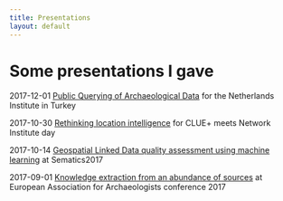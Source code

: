 ```yaml
---
title: Presentations
layout: default
---
```


# Some presentations I gave

2017-12-01 [Public Querying of Archaeological Data](https://docs.google.com/presentation/d/1Pd9ofGoAN7PYL9HXeEz3RFjCIqn0HSP32b3Vdd97dMc/edit?usp=sharing) for the Netherlands Institute in Turkey

2017-10-30 [Rethinking location intelligence](https://docs.google.com/presentation/d/12UiZT7cCByuDkg4s2uPutwfbVI6Z9-uyAR5-y835yhM/edit?usp=sharing) for CLUE+ meets Network Institute day

2017-10-14 [Geospatial Linked Data quality assessment using machine learning](https://docs.google.com/presentation/d/1hAekTh6hiGaXx0B--O7msm9vQ9veQrzFll7dU8au8WM/edit?usp=sharing) at Sematics2017

2017-09-01 [Knowledge extraction from an abundance of sources](https://docs.google.com/presentation/d/13q3NQ-J6CcEYzuT9jyspjYqksMqw7ZEJDAMttBSttBs/edit?usp=sharing) at European Association for Archaeologists conference 2017

